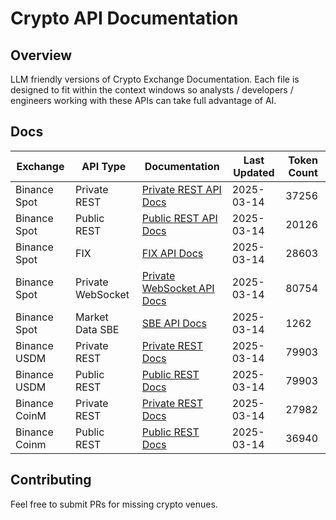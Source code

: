 # Crypto API Documentation

## Overview

LLM friendly versions of Crypto Exchange Documentation. Each file is designed to fit within the context windows so analysts / developers / engineers working with these APIs can take full advantage of AI.

## Docs

| Exchange | API Type | Documentation | Last Updated | Token Count |
|----------|----------|---------------|-------------|-------------|
| Binance Spot | Private REST | [Private REST API Docs](docs/binance/spot/private_rest_api_docs.md) | 2025-03-14 | 37256 |
| Binance Spot | Public REST | [Public REST API Docs](docs/binance/spot/public_rest_api_docs.md) | 2025-03-14 | 20126 |
| Binance Spot | FIX | [FIX API Docs](docs/binance/spot/fix_api_docs.md) | 2025-03-14 | 28603 |
| Binance Spot | Private WebSocket | [Private WebSocket API Docs](docs/binance/spot/private_websocket_api.md) | 2025-03-14 | 80754 |
| Binance Spot | Market Data SBE | [SBE API Docs](docs/binance/spot/sbe_api.md) | 2025-03-14 | 1262 |
| Binance USDM | Private REST | [Private REST Docs](docs/binance/usdm/private_rest.md) | 2025-03-14 | 79903 |
| Binance USDM | Public REST | [Public REST Docs](docs/binance/usdm/public_rest.md) | 2025-03-14 | 79903 |
| Binance CoinM | Private REST | [Private REST Docs](docs/binance/coinm/private_rest_api.md) | 2025-03-14 | 27982 |
| Binance Coinm | Public REST | [Public REST Docs](docs/binance/coinm/public_rest_pai.md) | 2025-03-14 | 36940 |

## Contributing

Feel free to submit PRs for missing crypto venues.
